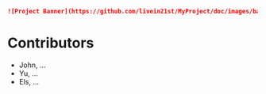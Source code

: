 ```markdown
![Project Banner](https://github.com/livein21st/MyProject/doc/images/banner.png)
```

# Contributors

- John, ...
- Yu, ...
- Els, ...
